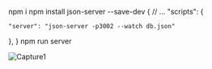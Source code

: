 npm i
npm install json-server --save-dev
{
  // ... 
  "scripts": {

    "server": "json-server -p3002 --watch db.json"
  },
}
npm run server

![Capture1](https://github.com/user-attachments/assets/826e920c-506f-428d-93c5-46700d1d08b0)
